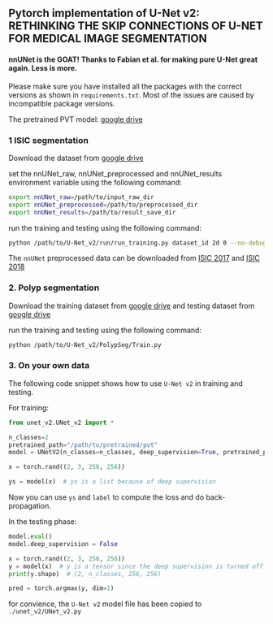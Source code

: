 ## Pytorch implementation of U-Net v2: RETHINKING THE SKIP CONNECTIONS OF U-NET FOR MEDICAL IMAGE SEGMENTATION

#### nnUNet is the GOAT! Thanks to Fabian et al. for making pure U-Net great again. Less is more.

Please make sure you have installed all the packages with the correct versions as shown in `requirements.txt`. Most of the issues are caused by incompatible package versions.

The pretrained PVT model: [google drive](https://drive.google.com/drive/folders/1Eu8v9vMRvt-dyCH0XSV2i77lAd62nPXV)
### 1 ISIC segmentation

Download the dataset from [google drive](https://drive.google.com/file/d/1XM10fmAXndVLtXWOt5G0puYSQyI2veWy/view?usp=sharing)

set the nnUNet_raw, nnUNet_preprocessed and nnUNet_results environment variable using the following command:

```bash
export nnUNet_raw=/path/to/input_raw_dir
export nnUNet_preprocessed=/path/to/preprocessed_dir
export nnUNet_results=/path/to/result_save_dir
```

run the training and testing using the following command:
```bash
python /path/to/U-Net_v2/run/run_training.py dataset_id 2d 0 --no-debug -tr ISICTrainer --c
```

The `nnUNet` preprocessed data can be downloaded from [ISIC 2017](https://drive.google.com/drive/folders/1Q8VQXhQd5T4Z7kS2SnqygedtYSJSSN75?usp=sharing) and [ISIC 2018](https://drive.google.com/drive/folders/1LMJsdvGDEYRJbX3XQAcjYuOIYhlhvtQF?usp=sharing)

### 2. Polyp segmentation

Download the training dataset from [google drive](https://drive.google.com/file/d/1YiGHLw4iTvKdvbT6MgwO9zcCv8zJ_Bnb/view?usp=sharing) and testing dataset from [google drive](https://drive.google.com/file/d/1Y2z7FD5p5y31vkZwQQomXFRB0HutHyao/view?usp=sharing)

run the training and testing using the following command:
```bash
python /path/to/U-Net_v2/PolypSeg/Train.py
```

### 3. On your own data

The following code snippet shows how to use `U-Net v2` in training and testing.

For training:

```python
from unet_v2.UNet_v2 import *

n_classes=2
pretrained_path="/path/to/pretrained/pvt"
model = UNetV2(n_classes=n_classes, deep_supervision=True, pretrained_path=pretrained_path)

x = torch.rand((2, 3, 256, 256))

ys = model(x)  # ys is a list because of deep supervision

```

Now you can use `ys` and `label` to compute the loss and do back-propagation.

In the testing phase:

```python
model.eval()
model.deep_supervision = False

x = torch.rand((2, 3, 256, 256))
y = model(x)  # y is a tensor since the deep supervision is turned off in the testing phase
print(y.shape)  # (2, n_classes, 256, 256)

pred = torch.argmax(y, dim=1)
```

for convience, the `U-Net v2` model file has been copied to `./unet_v2/UNet_v2.py`
